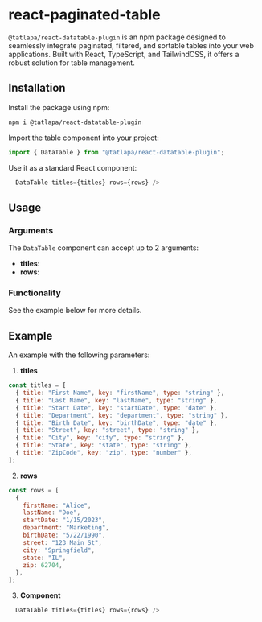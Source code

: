 # react-paginated-table

`@tatlapa/react-datatable-plugin` is an npm package designed to seamlessly integrate paginated, filtered, and sortable tables into your web applications. Built with React, TypeScript, and TailwindCSS, it offers a robust solution for table management.

## Installation

Install the package using npm:

```bash
npm i @tatlapa/react-datatable-plugin
```

Import the table component into your project:

```javascript
import { DataTable } from "@tatlapa/react-datatable-plugin";
```

Use it as a standard React component:

```javascript
  DataTable titles={titles} rows={rows} />

```

## Usage

### Arguments

The `DataTable` component can accept up to 2 arguments:

- **titles**:
- **rows**:

### Functionality

See the example below for more details.

## Example

An example with the following parameters:

1. **titles**

```javascript
const titles = [
  { title: "First Name", key: "firstName", type: "string" },
  { title: "Last Name", key: "lastName", type: "string" },
  { title: "Start Date", key: "startDate", type: "date" },
  { title: "Department", key: "department", type: "string" },
  { title: "Birth Date", key: "birthDate", type: "date" },
  { title: "Street", key: "street", type: "string" },
  { title: "City", key: "city", type: "string" },
  { title: "State", key: "state", type: "string" },
  { title: "ZipCode", key: "zip", type: "number" },
];
```

2. **rows**

```javascript
const rows = [
  {
    firstName: "Alice",
    lastName: "Doe",
    startDate: "1/15/2023",
    department: "Marketing",
    birthDate: "5/22/1990",
    street: "123 Main St",
    city: "Springfield",
    state: "IL",
    zip: 62704,
  },
];
```

3. **Component**

```javascript
  DataTable titles={titles} rows={rows} />

```
